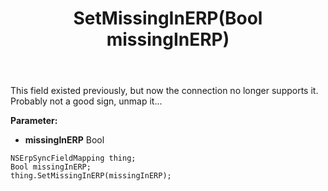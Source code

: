 ﻿---
uid: crmscript_ref_NSErpSyncFieldMapping_SetMissingInERP
title: SetMissingInERP(Bool missingInERP)
intellisense: NSErpSyncFieldMapping.SetMissingInERP
keywords: NSErpSyncFieldMapping, GetMissingInERP
so.topic: reference
---

This field existed previously, but now the connection no longer supports it. Probably not a good sign, unmap it...

**Parameter:** 
 - **missingInERP** Bool

```crmscript
NSErpSyncFieldMapping thing;
Bool missingInERP;
thing.SetMissingInERP(missingInERP);
```

